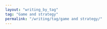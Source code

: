 ```yaml
---
layout: "writing_by_tag"
tag: "Game and strategy"
permalink: "/writing/tag/game and strategy/"
---
```

